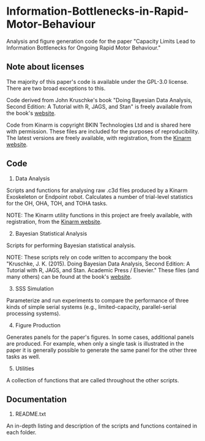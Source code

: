 # Information-Bottlenecks-in-Rapid-Motor-Behaviour
Analysis and figure generation code for the paper "Capacity Limits Lead to Information Bottlenecks for Ongoing Rapid Motor Behaviour."

## Note about licenses

The majority of this paper's code is available under the GPL-3.0 license. There are two broad exceptions to this.

Code derived from John Kruschke's book "Doing Bayesian Data Analysis, Second Edition: A Tutorial with R, JAGS, and Stan" is freely available from the book's [website](https://sites.google.com/site/doingbayesiandataanalysis/software-installation).

Code from Kinarm is copyright BKIN Technologies Ltd and is shared here with permission. These files are included for the purposes of reproducibility. The latest versions are freely available, with registration, from the [Kinarm website](https://kinarm.com/support/software-downloads/).

## Code

1. Data Analysis

Scripts and functions for analysing raw .c3d files produced by a Kinarm Exoskeleton or Endpoint robot. Calculates a number of trial-level statistics for the OH, OHA, TOH, and TOHA tasks.

NOTE: The Kinarm utility functions in this project are freely available, with registration, from the [Kinarm website](https://kinarm.com/support/software-downloads/).

2. Bayesian Statistical Analysis

Scripts for performing Bayesian statistical analysis.

NOTE: These scripts rely on code written to accompany the book "Kruschke, J. K. (2015). Doing Bayesian Data Analysis, Second Edition: A Tutorial with R, JAGS, and Stan. Academic Press / Elsevier." These files (and many others) can be found at the book's [website](https://sites.google.com/site/doingbayesiandataanalysis/software-installation).

3. SSS Simulation

Parameterize and run experiments to compare the performance of three kinds of simple serial systems (e.g., limited-capacity, parallel-serial processing systems).

4. Figure Production

Generates panels for the paper's figures. In some cases, additional panels are produced. For example, when only a single task is illustrated in the paper it is generally possible to generate the same panel for the other three tasks as well.

5. Utilities

A collection of functions that are called throughout the other scripts.

## Documentation

1. README.txt

An in-depth listing and description of the scripts and functions contained in each folder.
